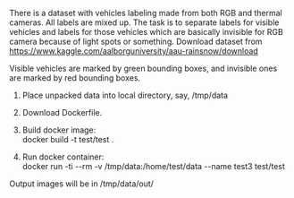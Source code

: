 There is a dataset with vehicles labeling made from both RGB and thermal cameras. All labels are mixed up.
The task is to separate labels for visible vehicles and labels for those vehicles which are basically invisible for RGB camera because of light spots or something.
Download dataset from https://www.kaggle.com/aalborguniversity/aau-rainsnow/download

Visible vehicles are marked by green bounding boxes, and invisible ones are marked by red bounding boxes.

1) Place unpacked data into local directory, say, /tmp/data

2) Download Dockerfile.

3) Build docker image:<br>
    docker build -t test/test . 

4) Run docker container:<br>
    docker run -ti --rm -v /tmp/data:/home/test/data --name test3 test/test

Output images will be in /tmp/data/out/
